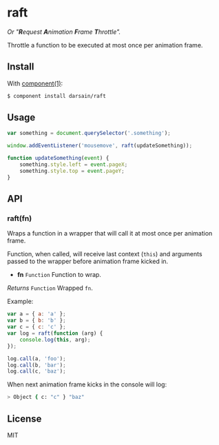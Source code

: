 # raft

*Or "**R**equest **A**nimation **F**rame **T**hrottle".*

Throttle a function to be executed at most once per animation frame.

## Install

With [component(1)](https://github.com/component/component):

```bash
$ component install darsain/raft
```

## Usage

```js
var something = document.querySelector('.something');

window.addEventListener('mousemove', raft(updateSomething));

function updateSomething(event) {
	something.style.left = event.pageX;
	something.style.top = event.pageY;
}
```

## API

### raft(fn)

Wraps a function in a wrapper that will call it at most once per animation frame.

Function, when called, will receive last context (`this`) and arguments passed to the wrapper before animation frame kicked in.

- **fn** `Function` Function to wrap.

*Returns* `Function` Wrapped `fn`.

Example:

```js
var a = { a: 'a' };
var b = { b: 'b' };
var c = { c: 'c' };
var log = raft(function (arg) {
	console.log(this, arg);
});

log.call(a, 'foo');
log.call(b, 'bar');
log.call(c, 'baz');
```

When next animation frame kicks in the console will log:

```bash
> Object { c: "c" } "baz"
```

## License

MIT